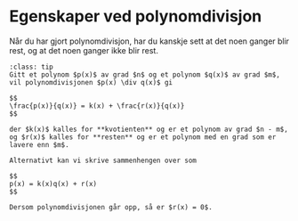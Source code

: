# Egenskaper ved polynomdivisjon

Når du har gjort polynomdivisjon, har du kanskje sett at det noen ganger blir rest, og at det noen ganger ikke blir rest. 

```{admonition} Polynomdivisjon (generelt)
:class: tip
Gitt et polynom $p(x)$ av grad $n$ og et polynom $q(x)$ av grad $m$, vil polynomdivisjonen $p(x) \div q(x)$ gi

$$
\frac{p(x)}{q(x)} = k(x) + \frac{r(x)}{q(x)}
$$

der $k(x)$ kalles for **kvotienten** og er et polynom av grad $n - m$, og $r(x)$ kalles for **resten** og er et polynom med en grad som er lavere enn $m$. 

Alternativt kan vi skrive sammenhengen over som

$$
p(x) = k(x)q(x) + r(x)
$$

Dersom polynomdivisjonen går opp, så er $r(x) = 0$.
```
